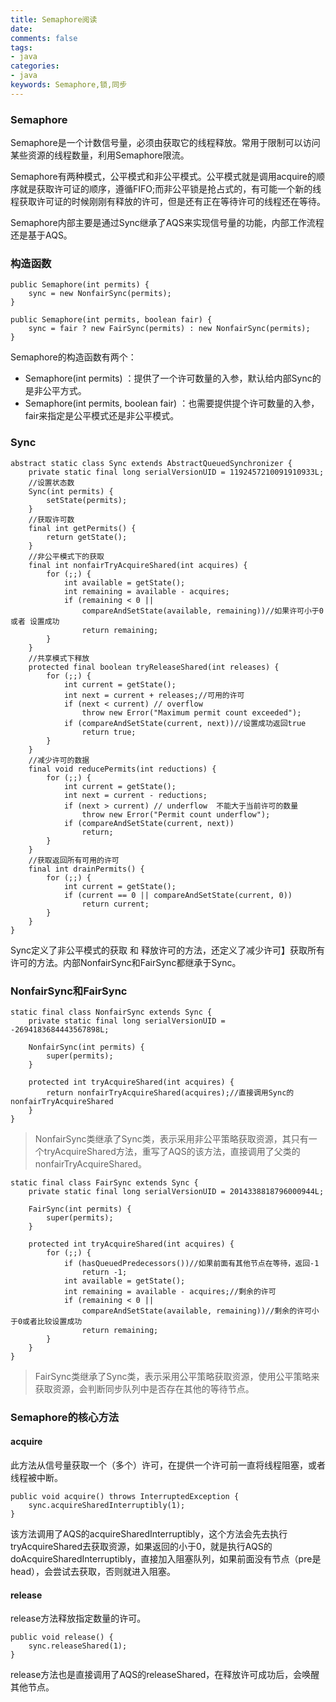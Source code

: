 ```yaml
---
title: Semaphore阅读 
date: 
comments: false
tags: 
- java
categories: 
- java
keywords: Semaphore,锁,同步
---
```


### Semaphore

Semaphore是一个计数信号量，必须由获取它的线程释放。常用于限制可以访问某些资源的线程数量，利用Semaphore限流。

Semaphore有两种模式，公平模式和非公平模式。公平模式就是调用acquire的顺序就是获取许可证的顺序，遵循FIFO;而非公平锁是抢占式的，有可能一个新的线程获取许可证的时候刚刚有释放的许可，但是还有正在等待许可的线程还在等待。

Semaphore内部主要是通过Sync继承了AQS来实现信号量的功能，内部工作流程还是基于AQS。

### 构造函数

```
public Semaphore(int permits) {
    sync = new NonfairSync(permits);
}

public Semaphore(int permits, boolean fair) {
    sync = fair ? new FairSync(permits) : new NonfairSync(permits);
}
```

Semaphore的构造函数有两个：
- Semaphore(int permits) ：提供了一个许可数量的入参，默认给内部Sync的是非公平方式。
- Semaphore(int permits, boolean fair) ：也需要提供提个许可数量的入参，fair来指定是公平模式还是非公平模式。

### Sync

```
abstract static class Sync extends AbstractQueuedSynchronizer {
    private static final long serialVersionUID = 1192457210091910933L;
    //设置状态数
    Sync(int permits) {
        setState(permits);
    }
    //获取许可数
    final int getPermits() {
        return getState();
    }
    //非公平模式下的获取
    final int nonfairTryAcquireShared(int acquires) {
        for (;;) {
            int available = getState();
            int remaining = available - acquires;
            if (remaining < 0 ||
                compareAndSetState(available, remaining))//如果许可小于0 或者 设置成功
                return remaining;
        }
    }
    //共享模式下释放
    protected final boolean tryReleaseShared(int releases) {
        for (;;) {
            int current = getState();
            int next = current + releases;//可用的许可
            if (next < current) // overflow
                throw new Error("Maximum permit count exceeded");
            if (compareAndSetState(current, next))//设置成功返回true
                return true;
        }
    }
    //减少许可的数据
    final void reducePermits(int reductions) {
        for (;;) {
            int current = getState();
            int next = current - reductions;
            if (next > current) // underflow  不能大于当前许可的数量
                throw new Error("Permit count underflow");
            if (compareAndSetState(current, next))
                return;
        }
    }
    //获取返回所有可用的许可
    final int drainPermits() {
        for (;;) {
            int current = getState();
            if (current == 0 || compareAndSetState(current, 0))
                return current;
        }
    }
}
```

Sync定义了非公平模式的获取 和 释放许可的方法，还定义了减少许可】获取所有许可的方法。内部NonfairSync和FairSync都继承于Sync。

### NonfairSync和FairSync

```
static final class NonfairSync extends Sync {
    private static final long serialVersionUID = -2694183684443567898L;

    NonfairSync(int permits) {
        super(permits);
    }

    protected int tryAcquireShared(int acquires) {
        return nonfairTryAcquireShared(acquires);//直接调用Sync的nonfairTryAcquireShared
    }
}
```

> NonfairSync类继承了Sync类，表示采用非公平策略获取资源，其只有一个tryAcquireShared方法，重写了AQS的该方法，直接调用了父类的nonfairTryAcquireShared。　

```
static final class FairSync extends Sync {
    private static final long serialVersionUID = 2014338818796000944L;

    FairSync(int permits) {
        super(permits);
    }

    protected int tryAcquireShared(int acquires) {
        for (;;) {
            if (hasQueuedPredecessors())//如果前面有其他节点在等待，返回-1
                return -1;
            int available = getState();
            int remaining = available - acquires;//剩余的许可
            if (remaining < 0 ||
                compareAndSetState(available, remaining))//剩余的许可小于0或者比较设置成功
                return remaining;
        }
    }
}
```

> FairSync类继承了Sync类，表示采用公平策略获取资源，使用公平策略来获取资源，会判断同步队列中是否存在其他的等待节点。

### Semaphore的核心方法

#### acquire

此方法从信号量获取一个（多个）许可，在提供一个许可前一直将线程阻塞，或者线程被中断。

```
public void acquire() throws InterruptedException {
    sync.acquireSharedInterruptibly(1);
}
```

该方法调用了AQS的acquireSharedInterruptibly，这个方法会先去执行tryAcquireShared去获取资源，如果返回的小于0，就是执行AQS的doAcquireSharedInterruptibly，直接加入阻塞队列，如果前面没有节点（pre是head），会尝试去获取，否则就进入阻塞。

#### release

release方法释放指定数量的许可。

```
public void release() {
    sync.releaseShared(1);
}
```

release方法也是直接调用了AQS的releaseShared，在释放许可成功后，会唤醒其他节点。


